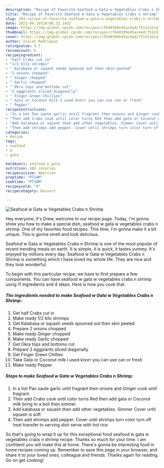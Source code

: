 ```yaml
---
description: "Recipe of Favorite Seafood w Gata w Vegetables Crabs n Shrimp"
title: "Recipe of Favorite Seafood w Gata w Vegetables Crabs n Shrimp"
slug: 293-recipe-of-favorite-seafood-w-gata-w-vegetables-crabs-n-shrimp
date: 2021-09-18T20:06:32.145Z
image: https://img-global.cpcdn.com/recipes/cf6483d9e45ac4ad/751x532cq70/seafood-w-gata-w-vegetables-crabs-n-shrimp-recipe-main-photo.jpg
thumbnail: https://img-global.cpcdn.com/recipes/cf6483d9e45ac4ad/751x532cq70/seafood-w-gata-w-vegetables-crabs-n-shrimp-recipe-main-photo.jpg
cover: https://img-global.cpcdn.com/recipes/cf6483d9e45ac4ad/751x532cq70/seafood-w-gata-w-vegetables-crabs-n-shrimp-recipe-main-photo.jpg
author: Violet Rodriquez
ratingvalue: 3.7
reviewcount: 6
recipeingredient:
- "half Crabs cut in"
- "1/2 kilo shrimps"
- " Kalabasa or squash seeds spooned out then skin peeled"
- "2 onions chopped"
- " Ginger chopped"
- " Garlic chopped"
- " Okra tops and bottoms cut"
- "2 eggplants sliced diagonally"
- " Finger Green Chillies"
- " Gata or Coconut milk I used knorr you can use can or fresh"
- " Pepper"
recipeinstructions:
- "In a hot Pan saute garlic until fragrant then onions and Ginger cook until fragrant."
- "Then add Crabs cook until color turns Red then add gata or Coconut milk bring to a boil then simmer."
- "Add kalabasa or squash then add other vegetables. Simmer Cover until squash is soft"
- "Then add shrimps add pepper. Cover until shrimps turn color turn off heat transfer to serving dish serve with hot rice"
categories:
- Recipe
tags:
- seafood
- w
- gata

katakunci: seafood w gata 
nutrition: 165 calories
recipecuisine: American
preptime: "PT14M"
cooktime: "PT30M"
recipeyield: "4"
recipecategory: Dessert

---
```



![Seafood w Gata w Vegetables Crabs n Shrimp](https://img-global.cpcdn.com/recipes/cf6483d9e45ac4ad/751x532cq70/seafood-w-gata-w-vegetables-crabs-n-shrimp-recipe-main-photo.jpg)

Hey everyone, it's Drew, welcome to our recipe page. Today, I'm gonna show you how to make a special dish, seafood w gata w vegetables crabs n shrimp. One of my favorites food recipes. This time, I'm gonna make it a bit unique. This is gonna smell and look delicious.

Seafood w Gata w Vegetables Crabs n Shrimp is one of the most popular of recent trending meals on earth. It is simple, it is quick, it tastes yummy. It's enjoyed by millions every day. Seafood w Gata w Vegetables Crabs n Shrimp is something which I have loved my whole life. They are nice and they look wonderful.




To begin with this particular recipe, we have to first prepare a few components. You can have seafood w gata w vegetables crabs n shrimp using 11 ingredients and 4 steps. Here is how you cook that.

<!--inarticleads1-->

##### The ingredients needed to make Seafood w Gata w Vegetables Crabs n Shrimp:

1. Get half Crabs cut in
1. Make ready 1/2 kilo shrimps
1. Get  Kalabasa or squash seeds spooned out then skin peeled
1. Prepare 2 onions chopped
1. Make ready  Ginger chopped
1. Make ready  Garlic chopped
1. Get  Okra tops and bottoms cut
1. Prepare 2 eggplants sliced diagonally
1. Get  Finger Green Chillies
1. Take  Gata or Coconut milk I used knorr you can use can or fresh
1. Make ready  Pepper




<!--inarticleads2-->

##### Steps to make Seafood w Gata w Vegetables Crabs n Shrimp:

1. In a hot Pan saute garlic until fragrant then onions and Ginger cook until fragrant.
1. Then add Crabs cook until color turns Red then add gata or Coconut milk bring to a boil then simmer.
1. Add kalabasa or squash then add other vegetables. Simmer Cover until squash is soft
1. Then add shrimps add pepper. Cover until shrimps turn color turn off heat transfer to serving dish serve with hot rice




So that's going to wrap it up for this exceptional food seafood w gata w vegetables crabs n shrimp recipe. Thanks so much for your time. I am confident you will make this at home. There's gonna be interesting food in home recipes coming up. Remember to save this page in your browser, and share it to your loved ones, colleague and friends. Thanks again for reading. Go on get cooking!
